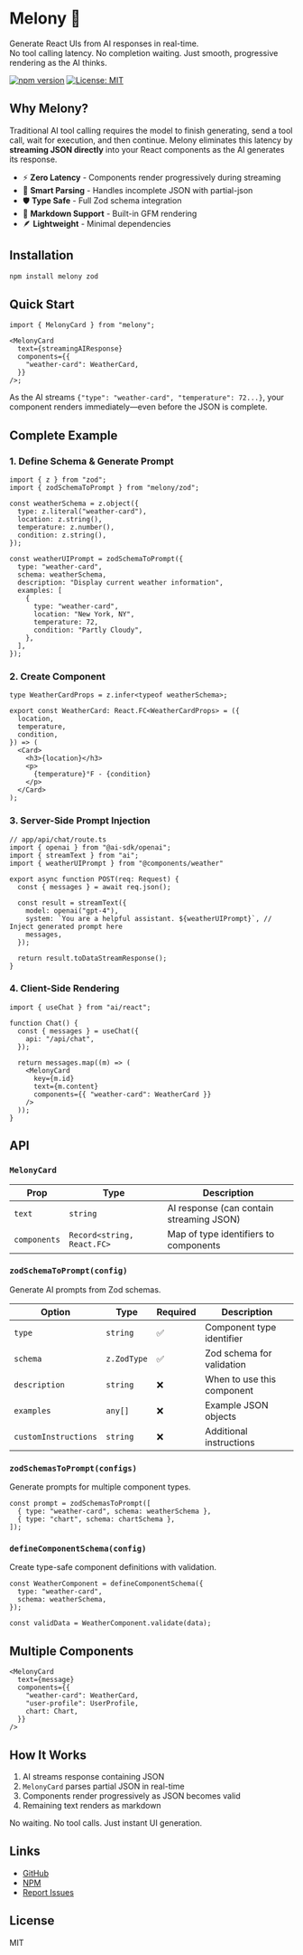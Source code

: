 # Melony 🍈

Generate React UIs from AI responses in real-time.  
No tool calling latency. No completion waiting. Just smooth, progressive rendering as the AI thinks.

[![npm version](https://img.shields.io/npm/v/melony.svg)](https://www.npmjs.com/package/melony)
[![License: MIT](https://img.shields.io/badge/License-MIT-yellow.svg)](https://opensource.org/licenses/MIT)

## Why Melony?

Traditional AI tool calling requires the model to finish generating, send a tool call, wait for execution, and then continue. Melony eliminates this latency by **streaming JSON directly** into your React components as the AI generates its response.

- ⚡ **Zero Latency** - Components render progressively during streaming
- 🎯 **Smart Parsing** - Handles incomplete JSON with partial-json
- 🛡️ **Type Safe** - Full Zod schema integration
- 📝 **Markdown Support** - Built-in GFM rendering
- 🪶 **Lightweight** - Minimal dependencies

## Installation

```bash
npm install melony zod
```

## Quick Start

```tsx
import { MelonyCard } from "melony";

<MelonyCard
  text={streamingAIResponse}
  components={{
    "weather-card": WeatherCard,
  }}
/>;
```

As the AI streams `{"type": "weather-card", "temperature": 72...}`, your component renders immediately—even before the JSON is complete.

## Complete Example

### 1. Define Schema & Generate Prompt

```tsx
import { z } from "zod";
import { zodSchemaToPrompt } from "melony/zod";

const weatherSchema = z.object({
  type: z.literal("weather-card"),
  location: z.string(),
  temperature: z.number(),
  condition: z.string(),
});

const weatherUIPrompt = zodSchemaToPrompt({
  type: "weather-card",
  schema: weatherSchema,
  description: "Display current weather information",
  examples: [
    {
      type: "weather-card",
      location: "New York, NY",
      temperature: 72,
      condition: "Partly Cloudy",
    },
  ],
});
```

### 2. Create Component

```tsx
type WeatherCardProps = z.infer<typeof weatherSchema>;

export const WeatherCard: React.FC<WeatherCardProps> = ({
  location,
  temperature,
  condition,
}) => (
  <Card>
    <h3>{location}</h3>
    <p>
      {temperature}°F - {condition}
    </p>
  </Card>
);
```

### 3. Server-Side Prompt Injection

```tsx
// app/api/chat/route.ts
import { openai } from "@ai-sdk/openai";
import { streamText } from "ai";
import { weatherUIPrompt } from "@components/weather"

export async function POST(req: Request) {
  const { messages } = await req.json();

  const result = streamText({
    model: openai("gpt-4"),
    system: `You are a helpful assistant. ${weatherUIPrompt}`, // Inject generated prompt here
    messages,
  });

  return result.toDataStreamResponse();
}
```

### 4. Client-Side Rendering

```tsx
import { useChat } from "ai/react";

function Chat() {
  const { messages } = useChat({
    api: "/api/chat",
  });

  return messages.map((m) => (
    <MelonyCard
      key={m.id}
      text={m.content}
      components={{ "weather-card": WeatherCard }}
    />
  ));
}
```

## API

### `MelonyCard`

| Prop         | Type                       | Description                              |
| ------------ | -------------------------- | ---------------------------------------- |
| `text`       | `string`                   | AI response (can contain streaming JSON) |
| `components` | `Record<string, React.FC>` | Map of type identifiers to components    |

### `zodSchemaToPrompt(config)`

Generate AI prompts from Zod schemas.

| Option               | Type        | Required | Description                |
| -------------------- | ----------- | -------- | -------------------------- |
| `type`               | `string`    | ✅       | Component type identifier  |
| `schema`             | `z.ZodType` | ✅       | Zod schema for validation  |
| `description`        | `string`    | ❌       | When to use this component |
| `examples`           | `any[]`     | ❌       | Example JSON objects       |
| `customInstructions` | `string`    | ❌       | Additional instructions    |

### `zodSchemasToPrompt(configs)`

Generate prompts for multiple component types.

```tsx
const prompt = zodSchemasToPrompt([
  { type: "weather-card", schema: weatherSchema },
  { type: "chart", schema: chartSchema },
]);
```

### `defineComponentSchema(config)`

Create type-safe component definitions with validation.

```tsx
const WeatherComponent = defineComponentSchema({
  type: "weather-card",
  schema: weatherSchema,
});

const validData = WeatherComponent.validate(data);
```

## Multiple Components

```tsx
<MelonyCard
  text={message}
  components={{
    "weather-card": WeatherCard,
    "user-profile": UserProfile,
    chart: Chart,
  }}
/>
```

## How It Works

1. AI streams response containing JSON
2. `MelonyCard` parses partial JSON in real-time
3. Components render progressively as JSON becomes valid
4. Remaining text renders as markdown

No waiting. No tool calls. Just instant UI generation.

## Links

- [GitHub](https://github.com/ddaras/melony)
- [NPM](https://www.npmjs.com/package/melony)
- [Report Issues](https://github.com/ddaras/melony/issues)

## License

MIT
